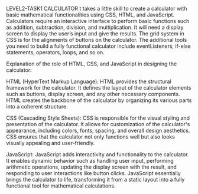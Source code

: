 LEVEL2-TASK1
CALCULATOR
t takes a little skill to create a calculator with basic mathematical functionalities using CSS, HTML, and JavaScript. Calculators require an interactive interface to perform basic functions such as addition, subtraction, division, and multiplication. It will need a  display screen to display the user’s input and give the results. The grid system in CSS is for the alignments of buttons on the calculator. The additional tools you need to build a fully functional calculator include eventListeners, if-else statements, operators, loops, and so on. 

Explanation of the role of HTML, CSS, and JavaScript in designing the calculator:

HTML (HyperText Markup Language): HTML provides the structural framework for the calculator. It defines the layout of the calculator elements such as buttons, display screen, and any other necessary components. HTML creates the backbone of the calculator by organizing its various parts into a coherent structure.

CSS (Cascading Style Sheets): CSS is responsible for the visual styling and presentation of the calculator. It allows for customization of the calculator's appearance, including colors, fonts, spacing, and overall design aesthetics. CSS ensures that the calculator not only functions well but also looks visually appealing and user-friendly.

JavaScript: JavaScript adds interactivity and functionality to the calculator. It enables dynamic behavior such as handling user input, performing arithmetic operations, updating the display screen with the result, and responding to user interactions like button clicks. JavaScript essentially brings the calculator to life, transforming it from a static layout into a fully functional tool for mathematical calculations.


